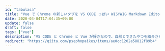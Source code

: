 ```yaml
---
id: "tabulasa"
title: "Vue で Chrome の新しいタブを VS CODE っぽい WISYWIG Markdown Editor にする拡張機能をつくりました"
date: 2020-04-04T17:04:35+09:00
update: false
draft: false
tags: ["vue"]
description: "VS CODE と Chrome と Vue が好きなので、自然とできたやつを紹介させてください。"
redirect: "https://qiita.com/psephopaikes/items/ae0cc1202a58812f89b4"
---
```

